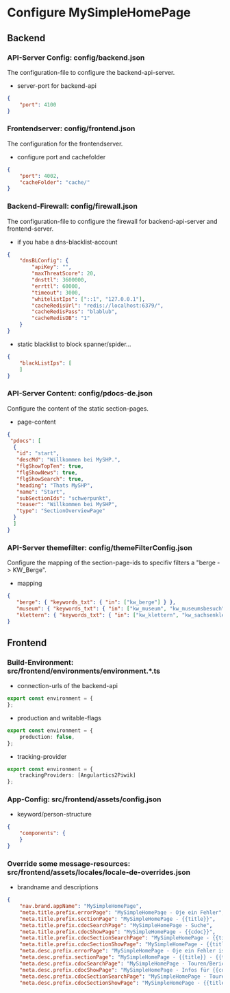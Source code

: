 # Configure MySimpleHomePage

## Backend

### API-Server Config: config/backend.json
The configuration-file to configure the backend-api-server.

- server-port for backend-api
```json
{
    "port": 4100
}
```

### Frontendserver: config/frontend.json
The configuration for the frontendserver.

- configure port and cachefolder
```json
{
    "port": 4002,
    "cacheFolder": "cache/"
} 
```

### Backend-Firewall: config/firewall.json
The configuration-file to configure the firewall for backend-api-server and frontend-server.

- if you habe a dns-blacklist-account
```json
{
    "dnsBLConfig": {
        "apiKey": "",
        "maxThreatScore": 20,
        "dnsttl": 3600000,
        "errttl": 60000,
        "timeout": 3000,
        "whitelistIps": ["::1", "127.0.0.1"],
        "cacheRedisUrl": "redis://localhost:6379/",
        "cacheRedisPass": "blablub",
        "cacheRedisDB": "1"
    }
}
```
- static blacklist to block spanner/spider...
```json
{
    "blackListIps": [
    ]
}
```

### API-Server Content: config/pdocs-de.json
Configure the content of the static section-pages.

- page-content
```json
{
 "pdocs": [
  {
   "id": "start",
   "descMd": "Willkommen bei MySHP.",
   "flgShowTopTen": true,
   "flgShowNews": true,
   "flgShowSearch": true,
   "heading": "Thats MySHP",
   "name": "Start",
   "subSectionIds": "schwerpunkt",
   "teaser": "Willkommen bei MySHP",
   "type": "SectionOverviewPage"
  }
  ]
}
```

### API-Server themefilter: config/themeFilterConfig.json
Configure the mapping of the section-page-ids to specifiv filters a "berge -> KW_Berge".

- mapping
```json
{ 
   "berge": { "keywords_txt": { "in": ["kw_berge"] } },
   "museum": { "keywords_txt": { "in": ["kw_museum", "kw_museumsbesuch"] } },
   "klettern": { "keywords_txt": { "in": ["kw_klettern", "kw_sachsenklettern", "kw_sportklettern", "kw_alpinklettern"] } }
}
```
 
## Frontend

### Build-Environment: src/frontend/environments/environment.*.ts

- connection-urls of the backend-api
```typescript
export const environment = {
};
```
- production and writable-flags
```typescript
export const environment = {
    production: false,
};
```
- tracking-provider
```typescript
export const environment = {
    trackingProviders: [Angulartics2Piwik]
};
```

### App-Config: src/frontend/assets/config.json

- keyword/person-structure
```json
{
    "components": {
    }
}
```

### Override some message-resources: src/frontend/assets/locales/locale-de-overrides.json 

- brandname and descriptions
```json
{
    "nav.brand.appName": "MySimpleHomePage",
    "meta.title.prefix.errorPage": "MySimpleHomePage - Oje ein Fehler",
    "meta.title.prefix.sectionPage": "MySimpleHomePage - {{title}}",
    "meta.title.prefix.cdocSearchPage": "MySimpleHomePage - Suche",
    "meta.title.prefix.cdocShowPage": "MySimpleHomePage - {{cdoc}}",
    "meta.title.prefix.cdocSectionSearchPage": "MySimpleHomePage - {{title}} - Suche",
    "meta.title.prefix.cdocSectionShowPage": "MySimpleHomePage - {{title}} - {{cdoc}}",
    "meta.desc.prefix.errorPage": "MySimpleHomePage - Oje ein Fehler ist aufgetreten",
    "meta.desc.prefix.sectionPage": "MySimpleHomePage - {{title}} - {{teaser}}",
    "meta.desc.prefix.cdocSearchPage": "MySimpleHomePage - Touren/Berichte/Regionen/Bilder/Infos",
    "meta.desc.prefix.cdocShowPage": "MySimpleHomePage - Infos für {{cdoc}}",
    "meta.desc.prefix.cdocSectionSearchPage": "MySimpleHomePage - Touren/Berichte/Regionen/Bilder/Infos zum Thema {{title}} - {{teaser}}",
    "meta.desc.prefix.cdocSectionShowPage": "MySimpleHomePage - {{title}} - Infos für {{cdoc}}",
```